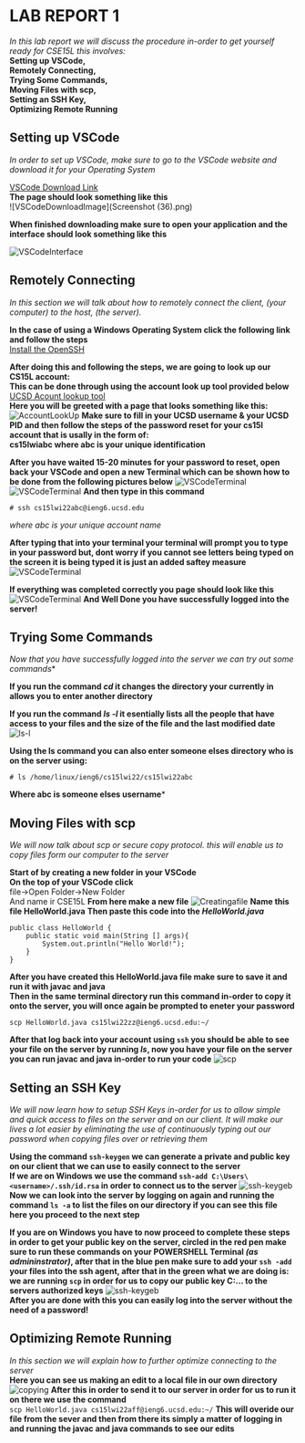 # LAB REPORT 1
*In this lab report we will discuss the procedure in-order to get yourself ready for CSE15L this involves:* \
**Setting up VSCode,\
 Remotely Connecting,\
 Trying Some Commands,\
 Moving Files with scp,\
 Setting an SSH Key,\
 Optimizing Remote Running** 
 
 
## Setting up VSCode
 *In order to set up VSCode, make sure to go to the VSCode website and download it for your Operating System* 
 
 [VSCode Download Link](https://code.visualstudio.com/)\
 **The page should look something like this**\
 ![VSCodeDownloadImage](Screenshot (36).png)
 
 **When finished downloading make sure to open your application and the interface should look something like this** 
 
 ![VSCodeInterface](https://user-images.githubusercontent.com/97692945/149404004-7b5c36d1-8394-47c4-8254-713639c91914.png)
 
 
## Remotely Connecting
 *In this section we will talk about how to remotely connect the client, (your computer) to the host, (the server).* 
 
 **In the case of using a Windows Operating System click the following link and follow the steps** \
 [Install the OpenSSH](https://docs.microsoft.com/en-us/windows-server/administration/openssh/openssh_install_firstuse) 
 
 **After doing this and following the steps, we are going to look up our CS15L account:** \
 **This can be done through using the account look up tool provided below** \
 [UCSD Acount lookup tool](https://sdacs.ucsd.edu/~icc/index.php) \
 **Here you will be greeted with a page that looks something like this:** \
 ![AccountLookUp](https://user-images.githubusercontent.com/97692945/149406491-da45605c-8537-4249-9e58-20b8dcf336bc.png) 
 **Make sure to fill in your UCSD username & your UCSD PID and then follow the steps of the password reset for your cs15l account that is usally in the form of:** \
 **cs15lwiabc where abc is your unique identification** 
 
 **After you have waited 15-20 minutes for your password to reset, open back your VSCode and open a new Terminal which can be shown how to be done from the following pictures below**
![VSCodeTerminal](https://user-images.githubusercontent.com/97692945/149407233-4ff76a3b-beb7-47dc-845e-4583ddd7de92.png)
![VSCodeTerminal](https://user-images.githubusercontent.com/97692945/149407687-a164d5ab-3504-4aef-94c3-a2af105163f3.jpg)
**And then type in this command**
```
# ssh cs15lwi22abc@ieng6.ucsd.edu
```
*where abc is your unique account name*

**After typing that into your terminal your terminal will prompt you to type in your password but, dont worry if you cannot see letters being typed on the screen it is being typed it is just an added saftey measure** 
![VSCodeTerminal](https://user-images.githubusercontent.com/97692945/149408428-9acd3450-b2f2-4c71-8e17-cdefc6cf7b40.png)

**If everything was completed correctly you page should look like this**
![VSCodeTerminal](https://user-images.githubusercontent.com/97692945/149408679-7fa52e74-9ea9-45ac-b22b-9603ac62b97c.png)
**And Well Done you have successfully logged into the server!**


## Trying Some Commands 
*Now that you have successfully logged into the server we can try out some commands**

**If you run the command *cd* it changes the directory your currently in allows you to enter another directory**

**If you run the command *ls -l* it esentially lists all the people that have access to your files and the size of the file and the last modified date**
![ls-l](https://user-images.githubusercontent.com/97692945/149409849-e3c88022-2ba2-46e6-bc39-d635ec5310f0.png)

**Using the ls command you can also enter someone elses directory who is on the server using:** 
```
# ls /home/linux/ieng6/cs15lwi22/cs15lwi22abc 
```
**Where abc is someone elses username***


## Moving Files with scp
*We will now talk about scp or secure copy protocol. this will enable us to copy files form our computer to the server*

**Start of by creating a new folder in your VSCode** \
**On the top of your VSCode click** \
file->Open Folder->New Folder \
And name ir CSE15L
**From here make a new file**
![Creatingafile](https://user-images.githubusercontent.com/97692945/149411830-a22b48fc-ba8f-4391-b94c-8d200d50ace3.jpg)
**Name this file HelloWorld.java**
**Then paste this code into the *HelloWorld.java***
```
public class HelloWorld {
    public static void main(String [] args){
        System.out.println("Hello World!");
    }
}
```
**After you have created this HelloWorld.java file make sure to save it and run it with javac and java** \
**Then in the same terminal directory run this command in-order to copy it onto the server, you will once again be prompted to eneter your password**
```
scp HelloWorld.java cs15lwi22zz@ieng6.ucsd.edu:~/
```
**After that log back into your account using `ssh` you should be able to see your file on the server by running *ls*, now you have your file on the server you can run javac and java in-order to run your code**
![scp](https://user-images.githubusercontent.com/97692945/149413575-ac59cd32-7b59-40ac-8a49-45fc360aae48.png)


## Setting an SSH Key
*We will now learn how to setup SSH Keys in-order for us to allow simple and quick access to files on the server and on our client. It will make our lives a lot easier by eliminating the use of continuously typing out our password when copying files over or retrieving them*

**Using the command `ssh-keygen` we can generate a private and public key on our client that we can use to easily connect to the server** \
**If we are on Windows we use the command `ssh-add C:\Users\<username>/.ssh/id.rsa` in order to connect us to the server**
![ssh-keygeb](https://user-images.githubusercontent.com/97692945/149467276-fa067998-58aa-40d7-87e1-efd393081b45.png)
**Now we can look into the server by logging on again and running the command `ls -a` to list the files on our directory if you can see this file here you proceed to the next step**

**If you are on Windows you have to now proceed to complete these steps in order to get your public key on the server, circled in the red pen make sure to run these commands on your POWERSHELL Terminal *(as admininstrator)*, after that in the blue pen make sure to add your `ssh -add` your files into the ssh agent, after that in the green what we are doing is: we are running `scp` in order for us to copy our public key C:\... to the servers authorized keys**
![ssh-keygeb](https://user-images.githubusercontent.com/97692945/149580301-4692a807-cf6b-4c7a-bc07-6bfc2d4d8c55.png) \
**After you are done with this you can easily log into the server without the need of a password!**


## Optimizing Remote Running
*In this section we will explain how to further optimize connecting to the server* \
**Here you can see us making an edit to a local file in our own directory**
![copying](https://user-images.githubusercontent.com/97692945/149581388-cd3a030e-ba80-4f3e-88d3-eb7661fb96f8.png)
**After this in order to send it to our server in order for us to run it on there we use the command** \
`scp HelloWorld.java cs15lwi22aff@ieng6.ucsd.edu:~/` **This will overide our file from the sever and then from there its simply a matter of logging in and running the javac and java commands to see our edits**

